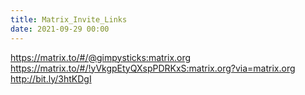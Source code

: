 ```yaml
---
title: Matrix_Invite_Links
date: 2021-09-29 00:00
---
```

https://matrix.to/#/@gimpysticks:matrix.org
https://matrix.to/#/!yVkgpEtyQXspPDRKxS:matrix.org?via=matrix.org
http://bit.ly/3htKDgI

